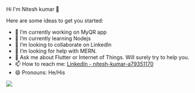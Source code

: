 Hi I'm Nitesh kumar 👋

Here are some ideas to get you started:

- 🔭 I’m currently working on MyQR app
- 🌱 I’m currently learning Nodejs
- 👯 I’m looking to collaborate on LinkedIn
- 🤔 I’m looking for help with MERN.
- 💬 Ask me about Flutter or Internet of Things. Will surely try to help you.
- 📫 How to reach me: [LinkedIn - nitesh-kumar-a79351170](https://www.linkedin.com/in/nitesh-kumar-a79351170/)
- 😄 Pronouns: He/His


<img src="https://github-readme-stats.vercel.app/api?username=Niteshkr123&show_icons=true&theme=dark">

